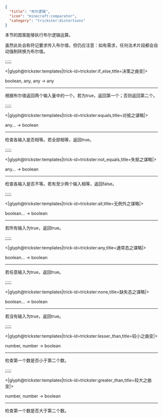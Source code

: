 ```json
{
  "title": "布尔逻辑",
  "icon": "minecraft:comparator",
  "category": "trickster:distortions"
}
```

本节的图案能够执行布尔逻辑运算。


虽然此处会称符记要求传入布尔值，但仍应注意：如有需求，任何法术片段都会自动强制转换为布尔值。

;;;;;

<|glyph@trickster:templates|trick-id=trickster:if_else,title=决策之曲变|>

boolean, any, any -> any

---

根据布尔值返回两个输入量中的一个。若为true，返回第一个；否则返回第二个。

;;;;;

<|glyph@trickster:templates|trick-id=trickster:equals,title=对抵之谋略|>

any... -> boolean

---

检查各输入是否相等。若全部相等，返回true。

;;;;;

<|glyph@trickster:templates|trick-id=trickster:not_equals,title=失抵之谋略|>

any... -> boolean

---

检查各输入是否不等。若有至少两个输入相等，返回false。

;;;;;

<|glyph@trickster:templates|trick-id=trickster:all,title=无例外之谋略|>

boolean... -> boolean

---

若所有输入为true，返回true。

;;;;;

<|glyph@trickster:templates|trick-id=trickster:any,title=通常态之谋略|>

boolean... -> boolean

---

若任意输入为true，返回true。

;;;;;

<|glyph@trickster:templates|trick-id=trickster:none,title=缺失态之谋略|>

boolean... -> boolean

---

若没有输入为true，返回true。

;;;;;

<|glyph@trickster:templates|trick-id=trickster:lesser_than,title=较小之曲变|>

number, number -> boolean

---

检查第一个数是否小于第二个数。

;;;;;

<|glyph@trickster:templates|trick-id=trickster:greater_than,title=较大之曲变|>

number, number -> boolean

---

检查第一个数是否大于第二个数。